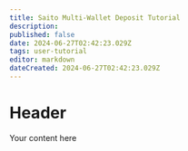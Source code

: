```yaml
---
title: Saito Multi-Wallet Deposit Tutorial
description: 
published: false
date: 2024-06-27T02:42:23.029Z
tags: user-tutorial
editor: markdown
dateCreated: 2024-06-27T02:42:23.029Z
---
```


# Header
Your content here